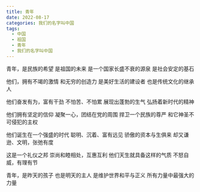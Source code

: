 ```yaml
---
title: 青年
date: 2022-08-17
categories: 我们的名字叫中国
tags:
  - 中国
  - 祖国
  - 青年
  - 我们的名字叫中国
---
```


青年，是民族的希望
是祖国的未来
是一个国家长盛不衰的源泉
是社会安定的基石
<!--more-->
他们，拥有不竭的激情
和无穷的创造力
是美好生活的建设者
也是传统文化的继承人

他们奋发有为，富有干劲
不怕苦、不怕累
展现出蓬勃的生气
弘扬着新时代的精神

他们拥有坚定的信仰
凝聚一心，团结在党的周围
捍卫一个民族的尊严
和它神圣不可侵犯的主权

他们诞生在一个强盛的时代
聪明、沉着、富有远见
骄傲的资本与生俱来
却又谦逊、文明，张弛有度

这是一个礼仪之邦
崇尚和睦相处，互惠互利
他们天生就具备这样的气质
不怒自威，有理有节

青年，是昨天的孩子
也是明天的主人
是维护世界和平与正义
所有力量中最强大的力量
